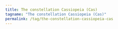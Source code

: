 ```yaml
---
title: The constellation Cassiopeia (Cas)
tagname: "The constellation Cassiopeia (Cas)"
permalink: /tag/the-constellation-cassiopeia-cas
---
```

